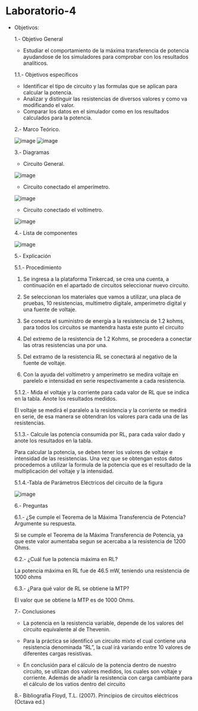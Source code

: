 # Laboratorio-4
* Objetivos:
 
   1.- Objetivo General
   - Estudiar el comportamiento de la máxima transferencia de potencia ayudandose de los simuladores para comprobar con los resultados analíticos.
   
   1.1.- Objetivos específicos
   - Identificar el tipo de circuito y las formulas que se aplican para calcular la potencia.
   - Analizar y distinguir las resistencias de diversos valores y como va modificando el valor.
   - Comparar los datos en el simulador como en los resultados calculados para la potencia.
   
   2.- Marco Teórico.
   
     ![image](https://user-images.githubusercontent.com/76134214/106985701-eb17cd80-6737-11eb-9587-38fcee1bc8c8.png)
     ![image](https://user-images.githubusercontent.com/76134214/106985717-eeab5480-6737-11eb-81bb-77a6ca589cc8.png)

   
   3.- Diagramas
    
     * Circuito General.
     
     ![image](https://user-images.githubusercontent.com/76132461/106948785-25fb1080-66fa-11eb-91ef-c7492b2b51da.png)
     
     * Circuito conectado el amperímetro.
     
     ![image](https://user-images.githubusercontent.com/76132461/106948804-2dbab500-66fa-11eb-833c-e9af6cff8fa4.png)
     
     * Circuito conectado el voltímetro.
   
     ![image](https://user-images.githubusercontent.com/76132461/106948824-357a5980-66fa-11eb-8cf0-2a1dc3365329.png)
     
    4.- Lista de componentes
    
    ![image](https://user-images.githubusercontent.com/76132461/106954597-0962d680-6702-11eb-8d1e-2f3007329110.png)

    5.- Explicación
   
   5.1.- Procedimiento 
   
   1. Se ingresa a la plataforma Tinkercad, se crea una cuenta, a continuación en el apartado de circuitos seleccionar nuevo circuito.
   
   2. Se seleccionan los materiales que vamos a utilizar, una placa de pruebas, 10 resistencias, multimetro digitale, amperímetro digital y una fuente de voltaje.
   
   3. Se conecta el suministro de energía a la resistencia de 1.2 kohms, para todos los circuitos se mantendra hasta este punto el circuito
   
   4. Del extremo de la resistencia de 1.2 Kohms, se procedera a conectar las otras resistencias una por una.
   
   5. Del extramo de la resistencia RL se conectará al negativo de la fuente de voltaje.
   
   6. Con la ayuda del voltímetro y amperímetro se medira voltaje en parelelo e intensidad en serie respectivamente a cada resistencia.
   
   5.1.2.- Mida el voltaje y la corriente para cada valor de RL que se indica en la tabla. Anote los resultados medidos.

   El voltaje se medirá el paralelo a la resistencia y la corriente se medirá en serie, de esa manera se obtendran los valores para cada una de las resistencias.
   
   5.1.3.- Calcule las potencia consumida por RL, para cada valor dado y anote los resultados en la tabla.
   
   Para calcular la potencia, se deben tener los valores de voltaje e intensidad de las resistencias. Una vez que se obtengan estos datos procedemos a utilizar la formula de la potencia que es el resultado de la multiplicación del voltaje y la intensidad.
   
   5.1.4.-Tabla de Parámetros Eléctricos del circuito de la figura
   
   ![image](https://user-images.githubusercontent.com/76134214/106977539-8b65f600-6728-11eb-9418-fc3bbd08b65d.png)
   
   6.- Preguntas
   
    6.1.- ¿Se cumple el Teorema de la Máxima Transferencia de Potencia? Argumente su respuesta.
    
    Si se cumple el Teorema de la Máxima Transferencia de Potencia, ya que este valor aumentaba segun se acercaba a la resistencia de 1200 Ohms.
    
    6.2.- ¿Cuál fue la potencia máxima en RL?
    
    La potencia máxima en RL fue de 46.5 mW, teniendo una resistencia de 1000 ohms
    
    6.3.- ¿Para qué valor de RL se obtiene la MTP?
    
    El valor que se obtiene la MTP es de 1000 Ohms.
    
    7.- Conclusiones
    
    * La potencia en la resistencia variable, depende de los valores del circuito equivalente al de Thevenin.
    
    * Para la práctica se identificó un circuito mixto el cual contiene una resistencia denominada “RL”, la cual irá variando entre 10 valores de diferentes cargas         resistivas.
    
    * En conclusión para el cálculo de la potencia dentro de nuestro circuito, se utilizan dos valores medidos, los cuales son voltaje y corriente. Además de añadir         la resistencia con carga cambiante para el cálculo de los vatios dentro del circuito
     
    
    8.- Bibliografía
    Floyd, T.L. (2007). Principios de circuitos eléctricos (Octava ed.)
   
